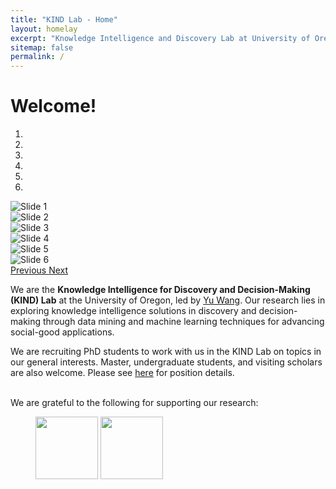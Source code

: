 ```yaml
---
title: "KIND Lab - Home"
layout: homelay
excerpt: "Knowledge Intelligence and Discovery Lab at University of Oregon."
sitemap: false
permalink: /
---
```


<!-- For now, you can see our members [here](people). -->
<h1>Welcome!</h1>
<div markdown="0" id="carousel" class="carousel slide" data-ride="carousel" data-interval="3000" data-pause="hover" >
    <!-- Menu -->
    <ol class="carousel-indicators">
        <li data-target="#carousel" data-slide-to="0" class="active"></li>
        <li data-target="#carousel" data-slide-to="1"></li>
        <li data-target="#carousel" data-slide-to="2"></li>
        <li data-target="#carousel" data-slide-to="3"></li>
        <li data-target="#carousel" data-slide-to="4"></li>
        <li data-target="#carousel" data-slide-to="5"></li>
    </ol>
    <div class="carousel-inner" markdown="0">
    <div class="item active">
        <img src="{{ site.url }}{{ site.baseurl }}/images/carousel/KIND_logo.png" alt="Slide 1" />
    </div>
    <div class="item">
        <img src="{{ site.url }}{{ site.baseurl }}/images/carousel/eugene.png" alt="Slide 2" />
    </div>
    <div class="item">
        <img src="{{ site.url }}{{ site.baseurl }}/images/carousel/sdm-2025-1.png" alt="Slide 3" />
    </div>
    <div class="item">
        <img src="{{ site.url }}{{ site.baseurl }}/images/carousel/uo1.png" alt="Slide 4" />
    </div>
    <div class="item">
        <img src="{{ site.url }}{{ site.baseurl }}/images/carousel/sdm-2025-2.png" alt="Slide 5" />
    </div>
    <div class="item">
        <img src="{{ site.url }}{{ site.baseurl }}/images/carousel/uo2.png" alt="Slide 6" />
    </div>
  </div>
    
  <a class="left carousel-control" href="#carousel" role="button" data-slide="prev">
    <span class="glyphicon glyphicon-chevron-left" aria-hidden="true"></span>
    <span class="sr-only">Previous</span>
  </a>
  <a class="right carousel-control" href="#carousel" role="button" data-slide="next">
    <span class="glyphicon glyphicon-chevron-right" aria-hidden="true"></span>
    <span class="sr-only">Next</span>
  </a>
</div>

We are the <strong>Knowledge Intelligence for Discovery and Decision-Making (KIND) Lab</strong> at the University of Oregon, led by <a href="https://yuwang0103.github.io/">Yu Wang</a>. Our research lies in exploring knowledge intelligence solutions in discovery and decision-making through data mining and machine learning techniques for advancing social-good applications.
    

We are recruiting PhD students to work with us in the KIND Lab on topics in our general interests. Master, undergraduate students, and visiting scholars are also welcome. Please see <a href="https://yuwang0103.github.io/recruiting/">here</a> for position details.

<!--  <img src="{{ site.url }}{{ site.baseurl }}/images/NDS_research.png" class="img-responsive" width="100%" style="float: center" />
-->

<br>
 We are grateful to the following for supporting our research:
<br>

<div class="center">
<figure class="fourth">
  <img src="{{ site.url }}{{ site.baseurl }}/images/funding/uo.png" style="width: 100px">
  <img src="{{ site.url }}{{ site.baseurl }}/images/funding/nsf.png" style="width: 100px">
</figure>
</div>

<!-- 
<figure class="fourth">
  <img src="{{ site.url }}{{ site.baseurl }}/images/logopic/Logo_1.jpg" style="width: 210px">
  <img src="{{ site.url }}{{ site.baseurl }}/images/logopic/Logo_2.jpg" style="width: 110px">
</figure>
-->
